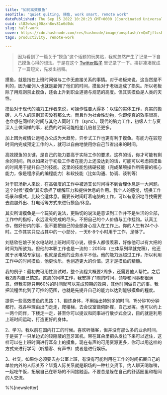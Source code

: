 ```yaml
---
title: "如何高效摸鱼"
seoTitle: "quiet quiting, 摸鱼, work smart, remote work"
datePublished: Thu Sep 15 2022 10:20:23 GMT+0000 (Coordinated Universal Time)
cuid: cl82whzcj00zxh8nv81o6d0dc
slug: half-work
cover: https://cdn.hashnode.com/res/hashnode/image/unsplash/rvQmTjflcsE/upload/v1663237133218/Vk1GxFAVh.jpeg
tags: productivity, remote-work

---
```


> 因为看到了一篇关于“摸鱼”这个话题的玩笑贴，我就忽然产生了记录一下自己摸鱼心得的想法。于是在这个 [Twitter贴子](https://twitter.com/bearbig/status/1570171341776785408) 里记录了一下。拼拼凑凑就成了一篇短文，先发出初稿。

摸鱼，就是指在上班时间做与工作无直接关系的事情。对于老板来说，这当然是不利的，因为雇佣人也就是雇佣了他们的时间，摸鱼对于老板造成了损失。所以老板除了用规则禁止摸鱼，还会上升到职业道德与规范的高度。但其实摸鱼是人类的天性。

摸鱼对于现代的脑力工作者来说，可操作性要大得多：以往的实体工作，真实的搬砖，人与人的区别其实没有那么大。而且作为社会性动物，你即便真的效率很高，也会想在同样的时间与其他人同时工作（sync）。现代的脑力工作，初级人士与资深人士做同样的事，花费的时间可能相差几倍甚至更多。

加上因为疫情让远程办公成为大趋势，异步式工作也更有利于摸鱼。有能力在较短时间内完成预定工作的人，就可以自由地使用你自己节省出来的时间。

高效摸鱼的关键，是自己的能力要高于实际工作的要求。这样的话，你才可能有剩余的时间。所以如果对于初级工作者在能力上还没达到的话，可能可以考虑把摸鱼的时间用于提升自己的技能。这里的技能包括硬技能（完成某项操作所需要的核心能力，像是程序员的编程能力）和软技能（比如沟通、协调、谈判等）

对于职场新人来说，在高强度的工作中被透支长时间得不到合理休息是一大问题。这个时候“摸鱼”其实承担了缓解压力和提供休息的作用。我个人的感觉，切换工作场景和模式，比较合适休息。需要长时间盯着电脑的工作，可以有意识地寻找需要去跑腿外出、打电话等方式来进行摸鱼/休息。

其实所谓摸鱼是一个玩笑的说法，更贴切的说法是意识到工作并不是生活的全部，工作中的指标，永远没有完成的尽头。不把自己的个人价值与工作挂钩。认真工作，做好份内的事，但不要把自己的全部身心投入在工作上。你的人生有24个小时。工作其实只应占其中的一小部分，一天6-8个小时用于工作，足够了。

刘慈欣在娘子关水电站时上班时间写小说，很多人都很羡慕，好像他可以有大把的时间为所欲为。但他的本职工作也是一流的：2015年（三体系列早就完稿），他还属于水电站专家组，也就是说他的业务水平不低。他的能力远超过工作，所以利用工作中的时间摸鱼，他更快乐，也创造更大的价值。这才是摸鱼的精髓。

我的例子：最初做可用性测试时，整个流程大概要2周多，还需要他人帮忙。之后我2周内自己搞定。这周的同样工作，我安排了1周的时间，领导和同事都很满意，但我实际只用60%的时间就可以完成预期的效果，其他时间做自己的事。我把流程优化到了可控的范围，也就是先提升自己的能力以达到能够摸鱼的程度。

提供一些高效摸鱼的思路：1、锻炼身体，不用抽出特别多的时间，15分钟10分钟都行。找各种理由出门走走，爬楼梯，去会议室做俯卧撑，自己发挥。也可以约上一两个同伴，下楼走一走，甚至你可以提议和同事进行散步式会议，目的就是利用上班时间运动，打造更好的身体。

2、学习。我以前在国内打工的时候。喜欢听播客，但并没有那么多的业余时间，于是买了一只单边式的较隐蔽的蓝牙耳机。带在耳朵里把头发拉下来可以遮住，这样可以在上班时间进行耳朵上的摸鱼。现在有声的可用资源更多，你可以用这样的方式来进行学习（听播客、有声书）或者是进行娱乐。

3、社交。如果你必须要去办公室上班，有没有可能利用在工作的时间拓展自己的单位内外的人际关系？毕竟人际关系就是职场的一种社交货币。约人聊天喝咖啡，一起吃午饭，拓展自己在职场的不同接触面。不要总是躲在自己的舒适圈里和相同的人交流。

%%[newsletter]